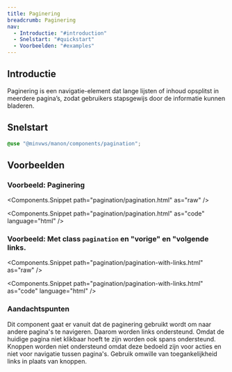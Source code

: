 ```yaml
---
title: Paginering
breadcrumb: Paginering
nav:
  - Introductie: "#introduction"
  - Snelstart: "#quickstart"
  - Voorbeelden: "#examples"
---
```


<h2 id="introduction">Introductie</h2>

Paginering is een navigatie-element dat lange lijsten of inhoud opsplitst in
meerdere pagina’s, zodat gebruikers stapsgewijs door de informatie kunnen
bladeren.

<h2 id="quickstart">Snelstart</h2>

```scss
@use "@minvws/manon/components/pagination";
```

<h2 id="examples">Voorbeelden</h2>

### Voorbeeld: Paginering

<Components.Snippet path="pagination/pagination.html" as="raw" />

<Components.Snippet path="pagination/pagination.html" as="code" language="html"
/>

### Voorbeeld: Met class `pagination` en "vorige" en "volgende links.

<Components.Snippet path="pagination/pagination-with-links.html" as="raw" />

<Components.Snippet path="pagination/pagination-with-links.html" as="code"
language="html" />

### Aandachtspunten

Dit component gaat er vanuit dat de paginering gebruikt wordt om naar andere
pagina's te navigeren. Daarom worden links ondersteund. Omdat de huidige pagina
niet klikbaar hoeft te zijn worden ook spans ondersteund. Knoppen worden niet
ondersteund omdat deze bedoeld zijn voor acties en niet voor navigatie tussen
pagina's. Gebruik omwille van toegankelijkheid links in plaats van knoppen.
